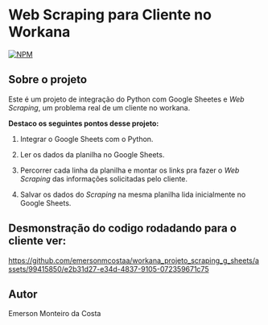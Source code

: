 # Web Scraping para Cliente no Workana

[![NPM](https://img.shields.io/npm/l/react)](https://github.com/emersonmcostaa/Web-Scraping/blob/main/LICENSE) 

## Sobre o projeto

Este é um projeto de integração do Python com Google Sheetes e _Web Scraping_, um problema real de um cliente no workana.

__Destaco os seguintes pontos desse projeto:__

1. Integrar o Google Sheets com o Python.

2. Ler os dados da planilha no Google Sheets.

3. Percorrer cada linha da planilha e montar os links pra fazer o  _Web Scraping_ das informações solicitadas pelo cliente.

4. Salvar os dados do _Scraping_ na mesma planilha lida inicialmente no Google Sheets.  
 
## Desmonstração do codigo rodadando para o cliente ver:

https://github.com/emersonmcostaa/workana_projeto_scraping_g_sheets/assets/99415850/e2b31d27-e34d-4837-9105-072359671c75
  
  
## Autor

Emerson Monteiro da Costa
